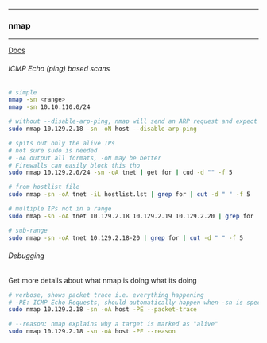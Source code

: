 -- -
### nmap
-- -
[Docs](https://nmap.org/book/host-discovery-strategies.html)
###### ICMP Echo (ping) based scans
```bash
# simple
nmap -sn <range>
nmap -sn 10.10.110.0/24

# without --disable-arp-ping, nmap will send an ARP request and expect a reply, marking it as "not alive" if this doesn't go through first. If it fails, the ICMP ping is not done at all, so may be work disabling the ARP ping first, and trying ONLY an ICMP ping
sudo nmap 10.129.2.18 -sn -oN host --disable-arp-ping 

# spits out only the alive IPs
# not sure sudo is needed
# -oA output all formats, -oN may be better
# Firewalls can easily block this tho
sudo nmap 10.129.2.0/24 -sn -oA tnet | get for | cud -d "" -f 5

# from hostlist file
sudo nmap -sn -oA tnet -iL hostlist.lst | grep for | cut -d " " -f 5

# multiple IPs not in a range
sudo nmap -sn -oA tnet 10.129.2.18 10.129.2.19 10.129.2.20 | grep for | cut -d " " -f 5

# sub-range
sudo nmap -sn -oA tnet 10.129.2.18-20 | grep for | cut -d " " -f 5
```
###### Debugging 
Get more details about what nmap is doing what its doing
```bash
# verbose, shows packet trace i.e. everything happening
# -PE: ICMP Echo Requests, should automatically happen when -sn is specified
sudo nmap 10.129.2.18 -sn -oA host -PE --packet-trace

# --reason: nmap explains why a target is marked as "alive"
sudo nmap 10.129.2.18 -sn -oA host -PE --reason
```